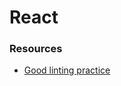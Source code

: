 # React

### Resources

* [Good linting practice](https://github.com/learnwithsumit/think-in-a-react-way/blob/lesson-3/README.md)

